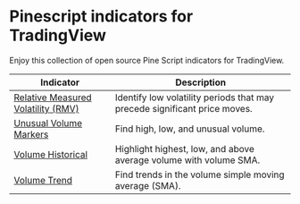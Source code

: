 # Pinescript indicators for TradingView

Enjoy this collection of open source Pine Script indicators for TradingView.

| Indicator                       | Description                           |
|----------------------------------|---------------------------------------|
| [Relative Measured Volatility (RMV)](relative_measured_volatility/) | Identify low volatility periods that may precede significant price moves. |
| [Unusual Volume Markers](unusual_volume/) | Find high, low, and unusual volume.   |
| [Volume Historical](volume_historical/) | Highlight highest, low, and above average volume with volume SMA. |
| [Volume Trend](volume_trend/) | Find trends in the volume simple moving average (SMA). |
